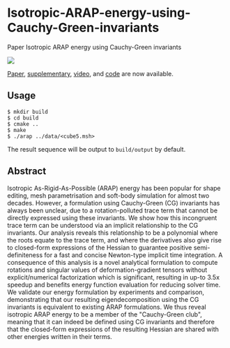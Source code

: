 # Isotropic-ARAP-energy-using-Cauchy-Green-invariants

Paper Isotropic ARAP energy using Cauchy-Green invariants

![](https://github.com/LamWS/iARAP/raw/main/file/teaser.png)

[Paper], [supplementary], [video], and [code] are now available.

## Usage

```shell
$ mkdir build
$ cd build
$ cmake ..
$ make
$ ./arap ../data/<cube5.msh>
```

The result sequence will be output to `build/output` by default.

## Abstract

Isotropic As-Rigid-As-Possible (ARAP) energy has been popular for shape editing, mesh parametrisation and soft-body
simulation for almost two decades.
However, a formulation using Cauchy-Green (CG) invariants has always been unclear, due to a rotation-polluted trace
term that cannot be directly expressed using these invariants.
We show how this incongruent trace term can be understood via an implicit relationship to the CG invariants.
Our analysis reveals this relationship to be a polynomial where the roots equate to the trace term, and where the
derivatives also give rise to closed-form expressions of the Hessian to guarantee positive semi-definiteness for a fast
and concise Newton-type implicit time integration.
A consequence of this analysis is a novel analytical formulation to compute rotations and singular values of
deformation-gradient tensors without explicit/numerical factorization which is significant, resulting in up-to
3.5x speedup and benefits energy function evaluation for reducing solver time.
We validate our energy formulation by experiments and comparison, demonstrating that our resulting eigendecomposition
using the CG invariants is equivalent to existing ARAP formulations.
We thus reveal isotropic ARAP energy to be a member of the "Cauchy-Green club", meaning that it can indeed be defined
using CG invariants and therefore that the closed-form expressions of the resulting Hessian are shared with other
energies written in their terms.


[Paper]: https://drive.google.com/file/d/1iJ7XS7T8d9ViS-nuCF0BX-M146Zd2vG4/view?usp=share_link

[video]: https://drive.google.com/file/d/1pP31gomGFFMi9U8qM5d9JXPKNB-uih8p/view?usp=share_link

[code]: https://github.com/LamWS/iARAP

[supplementary]: https://drive.google.com/file/d/1-xbcU3GJ1DcDBt3g9MF8tfdFL61Y3BUA/view?usp=share_link